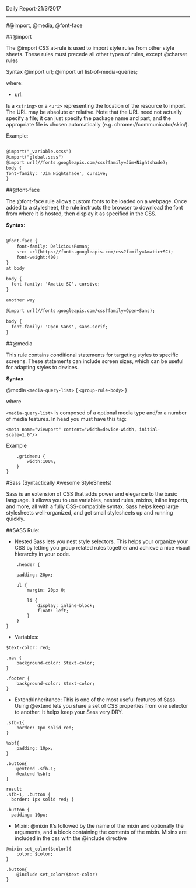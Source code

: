 Daily Report-21/3/2017


----------
#@import, @media, @font-face

##@inport

The @import CSS at-rule is used to import style rules from other style sheets. These rules must precede all other types of rules, except @charset rules

Syntax
@import url;
@import url list-of-media-queries;

where:
- url:

Is a ```<string>``` or a ```<uri>``` representing the location of the resource to import. The URL may be absolute or relative. Note that the URL need not actually specify a file; it can just specify the package name and part, and the appropriate file is chosen automatically (e.g. chrome://communicator/skin/).

Example:

```html

@import("_variable.scss")
@import("global.scss")
@import url(//fonts.googleapis.com/css?family=Jim+Nightshade);
body {
font-family: 'Jim Nightshade', cursive;
}

```

##@font-face

The @font-face rule allows custom fonts to be loaded on a webpage. Once added to a stylesheet, the rule instructs the browser to download the font from where it is hosted, then display it as specified in the CSS.

**Syntax:**

```html 

@font-face {
    font-family: DeliciousRoman;
    src: url(https://fonts.googleapis.com/css?family=Amatic+SC);
    font-weight:400;
}
at body

body {
  font-family: 'Amatic SC', cursive;
}

another way

@import url(//fonts.googleapis.com/css?family=Open+Sans);

body {
  font-family: 'Open Sans', sans-serif;
}

```

##@media

This rule contains conditional statements for targeting styles to specific screens. These statements can include screen sizes, which can be useful for adapting styles to devices.

**Syntax**

@media ```<media-query-list>``` {
``` <group-rule-body> ```
}

where

```<media-query-list>```  is composed of a optional media type and/or a number of media features.
In head you must have this tag: 

``` <meta name="viewport" content="width=device-width, initial-scale=1.0"/> ```

Example

``` @media and (max-width: 500px) {
    .gridmenu {
        width:100%;
    }
}
 ```

#Sass (Syntactically Awesome StyleSheets)

Sass is an extension of CSS that adds power and elegance to the basic language. It
allows you to use variables, nested rules, mixins, inline imports, and more, all with a fully CSS-compatible syntax. Sass helps keep large stylesheets well-organized, and get small stylesheets up and running quickly.

##SASS Rule:

- Nested
Sass lets you nest style selectors. This helps your organize your CSS by letting you group related rules together and achieve a nice visual hierarchy in your code.

```
	.header {
	
    padding: 20px;
    
    ul {
        margin: 20px 0;
        
        li {
            display: inline-block;
            float: left;
        }
    }
}
```
- Variables:
```
$text-color: red;

.nav {
    background-color: $text-color;
}

.footer {
    background-color: $text-color;
}
```
- Extend/Inheritance:
This is one of the most useful features of Sass. Using @extend lets you share a set of CSS properties from one selector to another. It helps keep your Sass very DRY.
```
.sfb-1{
	border: 1px solid red;
}

%sbf{
	padding: 10px;
}

.button{
	@extend .sfb-1;
	@extend %sbf;
}

result
.sfb-1, .button {
  border: 1px solid red; }

.button {
  padding: 10px; 
```
- Mixin: @mixin
It’s followed by the name of the mixin and optionally the arguments, and a block containing the contents of the mixin.
Mixins are included in the css with the @include directive

```
@mixin set_color($color){
	color: $color;
}

.button{
	@include set_color($text-color) 
}
```

